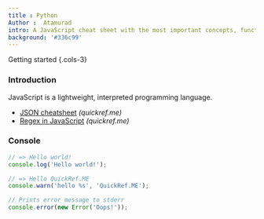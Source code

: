 ```yaml
---
title : Python
Author :  Atamurad
intro: A JavaScript cheat sheet with the most important concepts, functions, methods, and more. A complete quick reference for beginners.
background: '#336c99'
---
```


Getting started {.cols-3}


### Introduction
JavaScript is a lightweight, interpreted programming language.

- [JSON cheatsheet](/json) _(quickref.me)_
- [Regex in JavaScript](/regex#regex-in-javascript) _(quickref.me)_

### Console

```javascript
// => Hello world!
console.log('Hello world!');

// => Hello QuickRef.ME
console.warn('hello %s', 'QuickRef.ME');

// Prints error message to stderr
console.error(new Error('Oops!'));
```